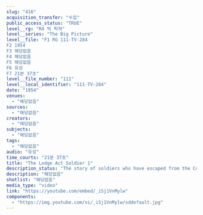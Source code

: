 ```yaml
---
slug: "416"
acquisition_transfer: "수집"
public_access_status: "TRUE"
level__rg: "R4 빅 픽쳐"
level__series: "The Big Picture"
level__file: "F1 RG 111-TV-284
F2 1954
F3 해당없음
F4 해당없음
F5 해당없음
F6 유성
F7 21분 37초"
level__file_number: "111"
level__local_identifier: "111-TV-284"
date: "1954"
venues: 
  - "해당없음"
sources: 
  - "해당없음"
creators: 
  - "해당없음"
subjects: 
  - "해당없음"
tags: 
  - "해당없음"
audio: "유성"
time_courts: "21분 37초"
title: "The Lodge Act Soldier 1"
description_status: "The story of soldiers who have escaped from the Communists into the Free World. Points up importance of understanding Communist propaganda; explains the Lodge Act; and shows Communist training and newsreel films."
description: "해당없음"
shotlist: "해당없음"
media_type: "video"
link: "https://youtube.com/embed/_iSj1VnMylw"
components: 
  - "https://img.youtube.com/vi/_iSj1VnMylw/sddefault.jpg"
---
```

